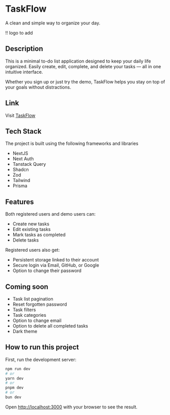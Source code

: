 # TaskFlow
A clean and simple way to organize your day.
 
!! logo to add

## Description

This is a minimal to-do list application designed to keep your daily life organized.
Easily create, edit, complete, and delete your tasks — all in one intuitive interface.

Whether you sign up or just try the demo, TaskFlow helps you stay on top of your goals without distractions.

## Link
Visit [TaskFlow](http://LINK)

## Tech Stack

The project is built using the following frameworks and libraries
- NextJS
- Next Auth
- Tanstack Query
- Shadcn
- Zod
- Tailwind
- Prisma

## Features
Both registered users and demo users can:
- Create new tasks
- Edit existing tasks
- Mark tasks as completed
- Delete tasks

Registered users also get:
- Persistent storage linked to their account
- Secure login via Email, GitHub, or Google
- Option to change their password

## Coming soon
- Task list pagination
- Reset forgotten password
- Task filters
- Task categories
- Option to change email
- Option to delete all completed tasks
- Dark theme

## How to run this project

First, run the development server:

```bash
npm run dev
# or
yarn dev
# or
pnpm dev
# or
bun dev
```

Open [http://localhost:3000](http://localhost:3000) with your browser to see the result.

